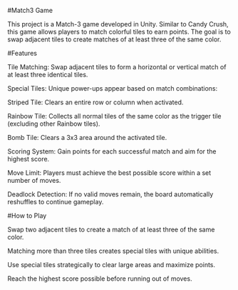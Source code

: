 #Match3 Game

This project is a Match-3 game developed in Unity. Similar to Candy Crush, this game allows players to match colorful tiles to earn points. The goal is to swap adjacent tiles to create matches of at least three of the same color.

#Features

Tile Matching: Swap adjacent tiles to form a horizontal or vertical match of at least three identical tiles.

Special Tiles: Unique power-ups appear based on match combinations:

Striped Tile: Clears an entire row or column when activated.

Rainbow Tile: Collects all normal tiles of the same color as the trigger tile (excluding other Rainbow tiles).

Bomb Tile: Clears a 3x3 area around the activated tile.

Scoring System: Gain points for each successful match and aim for the highest score.

Move Limit: Players must achieve the best possible score within a set number of moves.

Deadlock Detection: If no valid moves remain, the board automatically reshuffles to continue gameplay.

#How to Play

Swap two adjacent tiles to create a match of at least three of the same color.

Matching more than three tiles creates special tiles with unique abilities.

Use special tiles strategically to clear large areas and maximize points.

Reach the highest score possible before running out of moves.
